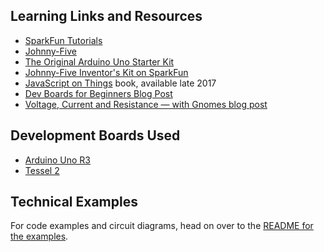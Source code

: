 ## Learning Links and Resources

* [SparkFun Tutorials](https://learn.sparkfun.com/tutorials)
* [Johnny-Five](http://johnny-five.io/)
* [The Original Arduino Uno Starter Kit](https://store.arduino.cc/usa/arduino-starter-kit)
* [Johnny-Five Inventor's Kit on SparkFun](https://www.sparkfun.com/products/13847)
* [JavaScript on Things](https://www.manning.com/books/javascript-on-things) book, available late 2017
* [Dev Boards for Beginners Blog Post](https://www.lyza.com/2017/07/07/i-am-a-hardware-beginner-which-dev-board-should-i-get/)
* [Voltage, Current and Resistance — with Gnomes blog post](https://www.lyza.com/2016/11/30/voltage-current-resistancewith-gnomes/)

## Development Boards Used

* [Arduino Uno R3](https://www.arduino.cc/)
* [Tessel 2](https://tessel.io)

## Technical Examples

For code examples and circuit diagrams, head on over to the [README for the examples](examples/README.md).
